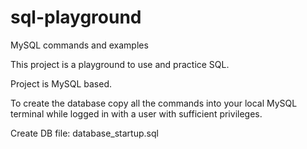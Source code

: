 # sql-playground
MySQL commands and examples

This project is a playground to use and practice SQL.

Project is MySQL based.

To create the database copy all the commands into your local MySQL terminal while logged in with a user with sufficient privileges.

Create DB file: database_startup.sql